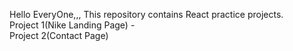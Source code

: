 Hello EveryOne,,, This repository contains React practice projects.
<br>
Project 1(Nike Landing Page) -
<br>
Project 2(Contact Page)

